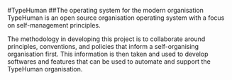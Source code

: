 #TypeHuman
##The operating system for the modern organisation
TypeHuman is an open source organisation operating system with a focus on self-management principles.

The methodology in developing this project is to collaborate around principles, conventions, and policies that inform a self-organising organisation first. This information is then taken and used to develop softwares and features that can be used to automate and support the TypeHuman organisation.


